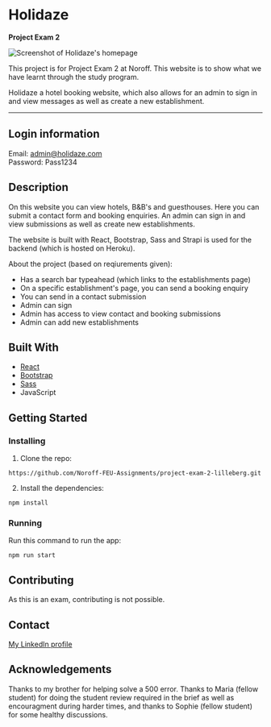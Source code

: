# Holidaze
**Project Exam 2**

![Screenshot of Holidaze's homepage](https://i.postimg.cc/15RTCB7M/2022-10-12-23-17-54-Holidaze-Home.png)

This project is for Project Exam 2 at Noroff. This website is to show what we have learnt through the study program.

Holidaze a hotel booking website, which also allows for an admin to sign in and view messages as well as create a new establishment.
***

## Login information

Email: admin@holidaze.com  
Password: Pass1234

## Description

On this website you can view hotels, B&B's and guesthouses. Here you can submit a contact form and booking enquiries. An admin can sign in and view submissions as well as create new establishments.

The website is built with React, Bootstrap, Sass and Strapi is used for the backend (which is hosted on Heroku).

About the project (based on reqiurements given):

- Has a search bar typeahead (which links to the establishments page)
- On a specific establishment's page, you can send a booking enquiry
- You can send in a contact submission
- Admin can sign
- Admin has access to view contact and booking submissions
- Admin can add new establishments

## Built With

- [React](https://reactjs.org/)
- [Bootstrap](https://getbootstrap.com/)
- [Sass](https://sass-lang.com/)
- JavaScript

## Getting Started

### Installing

1. Clone the repo:

```
https://github.com/Noroff-FEU-Assignments/project-exam-2-lilleberg.git
```

2. Install the dependencies:

```
npm install
```

### Running

Run this command to run the app:

```
npm run start
```

## Contributing

As this is an exam, contributing is not possible.

## Contact

[My LinkedIn profile](https://www.linkedin.com/in/maria-lilleberg/)

## Acknowledgements

Thanks to my brother for helping solve a 500 error. Thanks to Maria (fellow student) for doing the student review required in the brief as well as encouragment during harder times, and thanks to Sophie (fellow student) for some healthy discussions.
